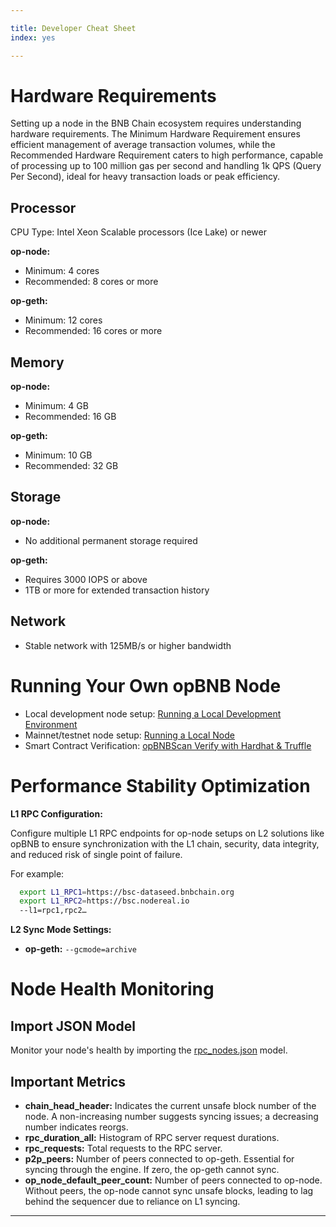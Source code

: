 ```yaml
---

title: Developer Cheat Sheet
index: yes

---
```


# Hardware Requirements

Setting up a node in the BNB Chain ecosystem requires understanding hardware requirements. The Minimum Hardware Requirement ensures efficient management of average transaction volumes, while the Recommended Hardware Requirement caters to high performance, capable of processing up to 100 million gas per second and handling 1k QPS (Query Per Second), ideal for heavy transaction loads or peak efficiency.

## Processor

CPU Type: Intel Xeon Scalable processors (Ice Lake) or newer 

**op-node:**  
- Minimum: 4 cores
- Recommended: 8 cores or more

**op-geth:** 
- Minimum: 12 cores
- Recommended: 16 cores or more

## Memory

**op-node:**  
- Minimum: 4 GB
- Recommended: 16 GB

**op-geth:** 
- Minimum: 10 GB
- Recommended: 32 GB

## Storage

**op-node:**  
- No additional permanent storage required

**op-geth:** 
- Requires 3000 IOPS or above
- 1TB or more for extended transaction history

## Network

- Stable network with 125MB/s or higher bandwidth

# Running Your Own opBNB Node

- Local development node setup: [Running a Local Development Environment](https://docs.bnbchain.org/opbnb-docs/docs/tutorials/running-a-local-development-environment)
- Mainnet/testnet node setup: [Running a Local Node](https://docs.bnbchain.org/opbnb-docs/docs/tutorials/running-a-local-node)
- Smart Contract Verification: [opBNBScan Verify with Hardhat & Truffle](https://docs.bnbchain.org/opbnb-docs/docs/tutorials/opbnbscan-verify-hardhat-truffle)

# Performance Stability Optimization

**L1 RPC Configuration:**

Configure multiple L1 RPC endpoints for op-node setups on L2 solutions like opBNB to ensure synchronization with the L1 chain, security, data integrity, and reduced risk of single point of failure.

For example:
```bash
  export L1_RPC1=https://bsc-dataseed.bnbchain.org
  export L1_RPC2=https://bsc.nodereal.io
  --l1=rpc1,rpc2…
```

**L2 Sync Mode Settings:**

- **op-geth:** `--gcmode=archive`

# Node Health Monitoring

## Import JSON Model

Monitor your node's health by importing the [rpc_nodes.json](../monitor/rpc_nodes.json) model.

## Important Metrics

- **chain_head_header:** Indicates the current unsafe block number of the node. A non-increasing number suggests syncing issues; a decreasing number indicates reorgs.
- **rpc_duration_all:** Histogram of RPC server request durations.
- **rpc_requests:** Total requests to the RPC server.
- **p2p_peers:** Number of peers connected to op-geth. Essential for syncing through the engine. If zero, the op-geth cannot sync.
- **op_node_default_peer_count:** Number of peers connected to op-node. Without peers, the op-node cannot sync unsafe blocks, leading to lag behind the sequencer due to reliance on L1 syncing.

---